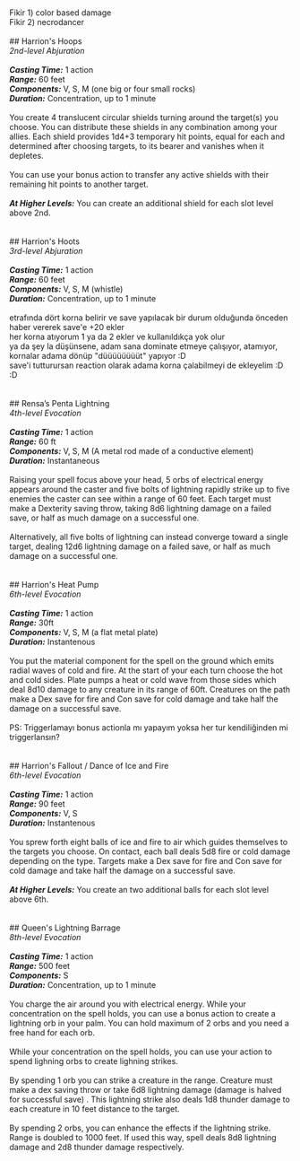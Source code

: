 <br>Fikir 1) color based damage<br>Fikir 2) necrodancer<br><br>## Harrion's Hoops<br>*2nd-level Abjuration*<br><br>***Casting Time:*** 1 action<br>***Range:*** 60 feet<br>***Components:*** V, S, M (one big or four small rocks)<br>***Duration:*** Concentration, up to 1 minute<br><br>You create 4 translucent circular shields turning around the target(s) you choose. You can distribute these shields in any combination among your allies. Each shield provides 1d4+3 temporary hit points, equal for each and determined after choosing targets, to its bearer and vanishes when it depletes.<br><br>You can use your bonus action to transfer any active shields with their remaining hit points to another target.<br><br>***At Higher Levels:*** You can create an additional shield for each slot level above 2nd.<br><br><br>## Harrion's Hoots<br>*3rd-level Abjuration*<br><br>***Casting Time:*** 1 action<br>***Range:*** 60 feet<br>***Components:*** V, S, M (whistle)<br>***Duration:*** Concentration, up to 1 minute<br><br>etrafında dört korna belirir ve save yapılacak bir durum olduğunda önceden haber vererek save'e +20 ekler<br>her korna atıyorum 1 ya da 2 ekler ve kullanıldıkça yok olur<br>ya da şey la düşünsene, adam sana dominate etmeye çalışıyor, atamıyor, kornalar adama dönüp "düüüüüüüüt" yapıyor :D<br>save'i tutturursan reaction olarak adama korna çalabilmeyi de ekleyelim :D :D<br><br><br>## Rensa’s Penta Lightning<br>*4th-level Evocation*<br><br>***Casting Time:*** 1 action<br>***Range:*** 60 ft<br>***Components:*** V, S, M (A metal rod made of a conductive element)<br>***Duration:*** Instantaneous<br><br>Raising your spell focus above your head, 5 orbs of electrical energy appears around the caster and five bolts of lightning rapidly strike up to five enemies the caster can see within a range of 60 feet. Each target must make a Dexterity saving throw, taking 8d6 lightning damage on a failed save, or half as much damage on a successful one.<br><br>Alternatively, all five bolts of lightning can instead converge toward a single target, dealing 12d6 lightning damage on a failed save, or half as much damage on a successful one.<br><br><br>## Harrion's Heat Pump<br>*6th-level Evocation*<br><br>***Casting Time:*** 1 action<br>***Range:*** 30ft<br>***Components:*** V, S, M (a flat metal plate)<br>***Duration:*** Instantenous<br><br>You put the material component for the spell on the ground which emits radial waves of cold and fire. At the start of your each turn choose the hot and cold sides. Plate pumps a heat or cold wave from those sides which deal 8d10 damage to any creature in its range of 60ft. Creatures on the path make a Dex save for fire and Con save for cold damage and take half the damage on a successful save.<br><br>PS: Triggerlamayı bonus actionla mı yapayım yoksa her tur kendiliğinden mi triggerlansın?<br><br><br>## Harrion's Fallout / Dance of Ice and Fire<br>*6th-level Evocation*<br><br>***Casting Time:*** 1 action<br>***Range:*** 90 feet<br>***Components:*** V, S<br>***Duration:*** Instantenous<br><br>You sprew forth eight balls of ice and fire to air which guides themselves to the targets you choose. On contact, each ball deals 5d8 fire or cold damage depending on the type. Targets make a Dex save for fire and Con save for cold damage and take half the damage on a successful save.<br><br>***At Higher Levels:*** You create an two additional balls for each slot level above 6th.<br><br><br>## Queen's Lightning Barrage<br>*8th-level Evocation*<br><br>***Casting Time:*** 1 action<br>***Range:*** 500 feet<br>***Components:*** S<br>***Duration:*** Concentration, up to 1 minute<br><br>You charge the air around you with electrical energy. While your concentration on the spell holds, you can use a bonus action to create a lightning orb in your palm. You can hold maximum of 2 orbs and you need a free hand for each orb.<br><br>While your concentration on the spell holds, you can use your action to spend lighning orbs to create lighning strikes.<br><br>By spending 1 orb you can strike a creature in the range. Creature must make a dex saving throw or take 6d8 lightning damage (damage is halved for successful save) . This lightning strike also deals 1d8 thunder damage to each creature in 10 feet distance to the target.<br><br>By spending 2 orbs, you can enhance the effects if the lightning strike. Range is doubled to 1000 feet. If used this way, spell deals 8d8 lightning damage and 2d8 thunder damage respectively.